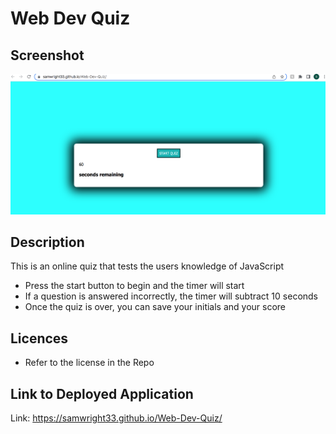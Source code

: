 # Web Dev Quiz

## Screenshot
![Screenshot of the page](./assets/images/Readme.png)

## Description
This is an online quiz that tests the users knowledge of JavaScript
* Press the start button to begin and the timer will start
* If a question is answered incorrectly, the timer will subtract 10 seconds 
* Once the quiz is over, you can save your initials and your score

## Licences
* Refer to the license in the Repo

## Link to Deployed Application 
Link: https://samwright33.github.io/Web-Dev-Quiz/

